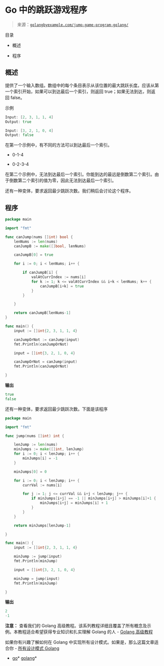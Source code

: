 <!--yml

类别：未分类

日期：2024-10-13 06:45:31

-->

# Go 中的跳跃游戏程序

> 来源：[`golangbyexample.com/jump-game-program-golang/`](https://golangbyexample.com/jump-game-program-golang/)

目录

+   概述

+   程序

## 概述

提供了一个输入数组。数组中的每个条目表示从该位置的最大跳跃长度。应该从第一个索引开始，如果可以到达最后一个索引，则返回 true；如果无法到达，则返回 false。

示例

```go
Input: [2, 3, 1, 1, 4]
Output: true

Input: [3, 2, 1, 0, 4]
Output: false
```

在第一个示例中，有不同的方法可以到达最后一个索引。

+   0-1-4

+   0-2-3-4

在第二个示例中，无法到达最后一个索引。你能到达的最远是倒数第二个索引。由于倒数第二个索引的值为零，因此无法到达最后一个索引。

还有一种变体，要求返回最少跳跃次数。我们稍后会讨论这个程序。

## **程序**

```go
package main

import "fmt"

func canJump(nums []int) bool {
	lenNums := len(nums)
	canJumpB := make([]bool, lenNums)

	canJumpB[0] = true

	for i := 0; i < lenNums; i++ {

		if canJumpB[i] {
			valAtCurrIndex := nums[i]
			for k := 1; k <= valAtCurrIndex && i+k < lenNums; k++ {
				canJumpB[i+k] = true
			}
		}

	}

	return canJumpB[lenNums-1]
}

func main() {
	input := []int{2, 3, 1, 1, 4}

	canJumpOrNot := canJump(input)
	fmt.Println(canJumpOrNot)

	input = []int{3, 2, 1, 0, 4}

	canJumpOrNot = canJump(input)
	fmt.Println(canJumpOrNot)

}
```

**输出**

```go
true
false
```

还有一种变体，要求返回最少跳跃次数。下面是该程序

```go
package main

import "fmt"

func jump(nums []int) int {

	lenJump := len(nums)
	minJumps := make([]int, lenJump)
	for i := 0; i < lenJump; i++ {
		minJumps[i] = -1
	}

	minJumps[0] = 0

	for i := 0; i < lenJump; i++ {
		currVal := nums[i]

		for j := 1; j <= currVal && i+j < lenJump; j++ {
			if minJumps[i+j] == -1 || minJumps[i+j] > minJumps[i]+1 {
				minJumps[i+j] = minJumps[i] + 1
			}
		}
	}

	return minJumps[lenJump-1]

}

func main() {
	input := []int{2, 3, 1, 1, 4}

	minJump := jump(input)
	fmt.Println(minJump)

	input = []int{3, 2, 1, 0, 4}

	minJump = jump(input)
	fmt.Println(minJump)

}
```

**输出**

```go
2
-1
```

**注意：** 查看我们的 Golang 高级教程。该系列教程详细且覆盖了所有概念及示例。本教程适合希望获得专业知识和扎实理解 Golang 的人 - [Golang 高级教程](https://golangbyexample.com/golang-comprehensive-tutorial/)

如果你有兴趣了解如何在 Golang 中实现所有设计模式。如果是，那么这篇文章适合你 - [所有设计模式 Golang](https://golangbyexample.com/all-design-patterns-golang/)

+   [go](https://golangbyexample.com/tag/go/)*   [golang](https://golangbyexample.com/tag/golang/)*
